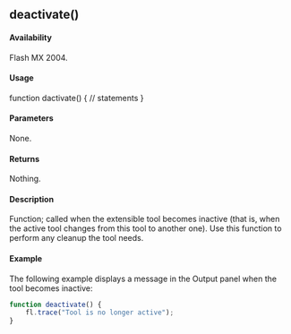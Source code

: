 ## deactivate()

#### Availability

Flash MX 2004.

#### Usage

function dactivate() {
// statements
}

#### Parameters

None.

#### Returns

Nothing.

#### Description

Function; called when the extensible tool becomes inactive (that is, when the active tool changes from this tool to another one). Use this function to perform any cleanup the tool needs.

#### Example

The following example displays a message in the Output panel when the tool becomes inactive:

```javascript
function deactivate() {
    fl.trace("Tool is no longer active");
}
```
